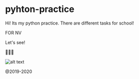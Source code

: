 # pyhton-practice
 
Hi!
Its my python practice.
There are different tasks for school!


FOR NV

Let's see!

🐍🐍🐍


![alt text](https://shwanoff.ru/wp-content/uploads/2019/02/Python-programming.jpg)



@2019-2020

